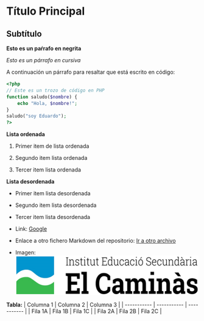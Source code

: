 # Título Principal

## Subtítulo

**Esto es un paŕrafo en negrita**

*Esto es un párrafo en cursiva*

A continuación un párrafo para resaltar que está escrito en código:

```php
<?php
// Este es un trozo de código en PHP
function saludo($nombre) {
    echo "Hola, $nombre!";
}
saludo("soy Eduardo");
?>
```

**Lista ordenada**

1. Primer item de lista ordenada

2. Segundo item lista ordenada

3. Tercer item lista ordenada

**Lista desordenada**

- Primer item lista desordenada

- Segundo item lista desordenada

- Tercer item lista desordenada 


- Link: [Google](https://www.google.com/)

- Enlace a otro fichero Markdown del repositorio: [Ir a otro archivo](otroarchivo.md)

- Imagen: ![iescaminas](image_caminas.png)

**Tabla:**
| Columna 1 | Columna 2 | Columna 3 |
| ----------- | ----------- | ----------- |
| Fila 1A | Fila 1B | Fila 1C |
| Fila 2A | Fila 2B | Fila 2C |

